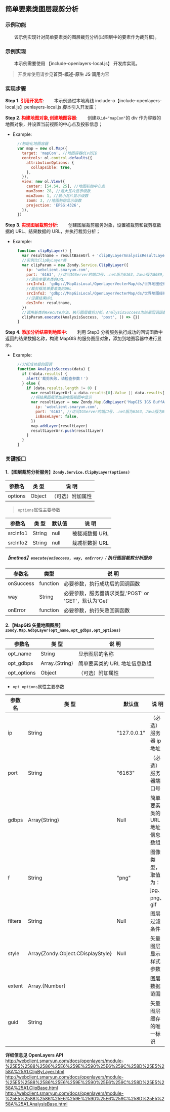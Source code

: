 ## 简单要素类图层裁剪分析

### 示例功能

&ensp;&ensp;&ensp;&ensp;该示例实现针对简单要素类的图层裁剪分析(以图层中的要素作为裁剪框)。

### 示例实现

&ensp;&ensp;&ensp;&ensp;本示例需要使用 【include-openlayers-local.js】 开发库实现。

> 开发库使用请参见**首页**-**概述**-**原生 JS 调用**内容

### 实现步骤

**Step 1. <font color=red>引用开发库</font>**:
&ensp;&ensp;&ensp;&ensp;本示例通过本地离线 include-o【include-openlayers-local.js】penlayers-local.js 脚本引入开发库；

**Step 2. <font color=red>构建地图对象,创建地图容器</font>**:
&ensp;&ensp;&ensp;&ensp;创建以`id="mapCon"`的 div 作为容器的地图对象，并设置当前视图的中心点及投影信息；

- Example:

  ```javascript
    //初始化地图容器
    var map = new ol.Map({
      target: 'mapCon', //地图容器div的ID
      controls: ol.control.defaults({
        attributionOptions: {
          collapsible: true,
        },
      }),
      view: new ol.View({
        center: [54.54, 25], //地图初始中心点
        maxZoom: 28, //最大瓦片显示级数
        minZoom: 1, //最小瓦片显示级数
        zoom: 3, //地图初始显示级数
        projection: 'EPSG:4326',
      }),
    })
  ```

**Step 3. <font color=red>实现图层裁剪分析</font>**:
&ensp;&ensp;&ensp;&ensp;创建图层裁剪服务对象，设置被裁剪和裁剪框数据的 URL、结果数据的 URL，并执行裁剪分析；

- Example:

  ```javascript
    function clipByLayer() {
      var resultname = resultBaseUrl + 'clipByLayerAnalysisResultLayer' + getCurentTime()
      //实例化ClipByLayer类
      var clipParam = new Zondy.Service.ClipByLayer({
        ip: 'webclient.smaryun.com',
        port: '6163', //访问IGServer的端口号，.net版为6163，Java版为8089,
        //源简单要素类的URL
        srcInfo1: 'gdbp://MapGisLocal/OpenLayerVecterMap/ds/世界地图经纬度/sfcls/世界河流',
        //裁剪框简单要素类的URL
        srcInfo2: 'gdbp://MapGisLocal/OpenLayerVecterMap/ds/世界地图经纬度/sfcls/世界政区',
        //设置结果URL
        desInfo: resultname,
      })
      //调用基类的execute方法，执行图层裁剪分析。AnalysisSuccess为结果回调函数
      clipParam.execute(AnalysisSuccess, 'post', () => {})
    }
  ```

**Step 4. <font color=red>添加分析结果到地图中</font>**:
&ensp;&ensp;&ensp;&ensp;利用 Step3 分析服务执行成功的回调函数中返回的结果数据名称，构建 MapGIS 的服务图层对象，添加到地图容器中进行显示。

- Example:

  ```javascript
    //分析成功后的回调
    function AnalysisSuccess(data) {
      if (!data.results) {
        alert('裁剪失败，请检查参数！')
      } else {
        if (data.results.length != 0) {
          var resultLayerUrl = data.results[0].Value || data.results[0].value
          //将结果图层添加到地图视图中显示
          var resultLayer = new Zondy.Map.GdbpLayer('MapGIS IGS BuffAnalyResultLayer', [resultBaseUrl + resultLayerUrl], {
            ip: 'webclient.smaryun.com',
            port: '6163', //访问IGServer的端口号，.net版为6163，Java版为8089,
            isBaseLayer: false,
          })
          map.addLayer(resultLayer)
          resultLayerArr.push(resultLayer)
        }
      }
    }
  ```

### 关键接口

#### 1.【图层裁剪分析服务】`Zondy.Service.ClipByLayer(options)`

| 参数名  | 类 型  | 说 明            |
| ------- | ------ | ---------------- |
| options | Object | （可选）附加属性 |

> `options`属性主要参数

| 参数名   | 类 型  | 默认值 | 说 明          |
| -------- | ------ | ------ | -------------- |
| srcInfo1 | String | null   | 被裁减数据 URL |
| srcInfo2 | String | null   | 裁减框数据 URL |

##### 【method】`execute(onSuccess, way, onError)`：执行图层裁剪分析服务

| 参数名    | 类型     | 说 明                                                 |
| --------- | -------- | ----------------------------------------------------- |
| onSuccess | function | 必要参数，执行成功后的回调函数                        |
| way       | String   | 必要参数，服务器请求类型,'POST' or 'GET'，默认为'Get' |
| onError   | function | 必要参数，执行失败回调函数                            |

#### 2.【MapGIS 矢量地图图层】`Zondy.Map.GdbpLayer(opt_name,opt_gdbps,opt_options)`

| 参数名      | 类 型          | 说 明                         |
| ----------- | -------------- | ----------------------------- |
| opt_name    | String         | 显示图层的名称                |
| opt_gdbps   | Array.{String} | 简单要素类的 URL 地址信息数组 |
| opt_options | Object         | （可选）附加属性              |

- `opt_options`属性主要参数

| 参数名  | 类 型                             | 默认值      | 说 明                           |
| ------- | --------------------------------- | ----------- | ------------------------------- |
| ip      | String                            | "127.0.0.1" | （必选）服务器 ip 地址          |
| port    | String                            | "6163"      | （必选）服务器端口号            |
| gdbps   | Array{String}                     | Null        | 简单要素类的 URL 地址信息数组   |
| f       | String                            | "png"       | 图像类型，取值为：jpg、png、gif |
| filters | String                            | Null        | 图层过滤条件                    |
| style   | Array{Zondy.Object.CDisplayStyle} | Null        | 矢量图层显示样式参数            |
| extent  | Array.{Number}                    |             | 图层数据范围                    |
| guid    | String                            |             | 矢量图层缓存的唯一标识          |

**详细信息见 OpenLayers API**
http://webclient.smaryun.com/docs/openlayers/module-%25E5%2588%2586%25E6%259E%2590%25E6%259C%258D%25E5%258A%25A1.ClipByLayer.html
http://webclient.smaryun.com/docs/openlayers/module-%25E5%2588%2586%25E6%259E%2590%25E6%259C%258D%25E5%258A%25A1.ClipBase.html
http://webclient.smaryun.com/docs/openlayers/module-%25E5%2588%2586%25E6%259E%2590%25E6%259C%258D%25E5%258A%25A1.AnalysisBase.html

